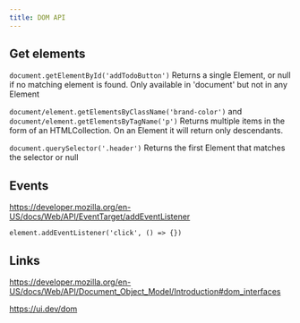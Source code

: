 ```yaml
---
title: DOM API
---
```


## Get elements

`document.getElementById('addTodoButton')` Returns a single Element, or null if no matching element is found. Only available in 'document' but not in any Element

`document/element.getElementsByClassName('brand-color')` and `document/element.getElementsByTagName('p')` Returns multiple items in the form of an HTMLCollection. On an Element it will return only descendants.

`document.querySelector('.header')` Returns the first Element that matches the selector or null

## Events

https://developer.mozilla.org/en-US/docs/Web/API/EventTarget/addEventListener

`element.addEventListener('click', () => {})`

## Links

https://developer.mozilla.org/en-US/docs/Web/API/Document_Object_Model/Introduction#dom_interfaces

https://ui.dev/dom
